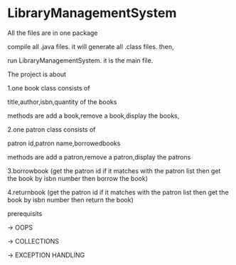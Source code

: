 # LibraryManagementSystem

All the files are in one package

compile all .java files. it will generate all .class files. then,

run LibraryManagementSystem. it is the main file.

The project is about 

1.one book class consists of 

title,author,isbn,quantity of the books

methods are add a book,remove a book,display the books,

2.one patron class consists of 

patron id,patron name,borrowedbooks

methods are add a patron,remove a patron,display the patrons

3.borrowbook (get the patron id if it matches with the patron list then get the book by isbn number then borrow the book)

4.returnbook (get the patron id if it matches with the patron list then get the book by isbn number then return the book)

prerequisits

-> OOPS

-> COLLECTIONS

-> EXCEPTION HANDLING
